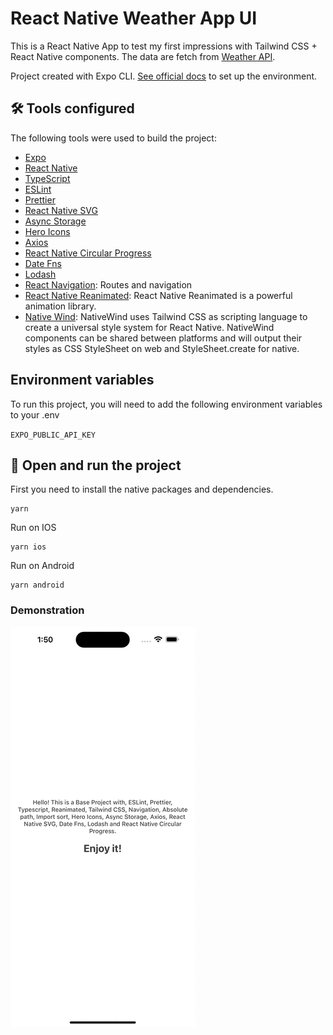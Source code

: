 # React Native Weather App UI

This is a React Native App to test my first impressions with Tailwind CSS + React Native components.
The data are fetch from [Weather API](https://www.weatherapi.com/).

Project created with Expo CLI. [See official docs](https://docs.expo.dev/get-started/installation/) to set up the environment.

## 🛠 Tools configured

The following tools were used to build the project:

- [Expo](https://expo.io/)
- [React Native](https://reactnative.dev/)
- [TypeScript](https://www.typescriptlang.org/)
- [ESLint](https://eslint.org/)
- [Prettier](https://prettier.io/)
- [React Native SVG](https://github.com/software-mansion/react-native-svg)
- [Async Storage](https://react-native-async-storage.github.io/async-storage/docs/usage/)
- [Hero Icons](https://heroicons.com/)
- [Axios](https://axios-http.com/ptbr/docs/intro)
- [React Native Circular Progress](https://github.com/bartgryszko/react-native-circular-progress)
- [Date Fns](https://date-fns.org/)
- [Lodash](https://lodash.com/)
- [React Navigation](https://reactnavigation.org/docs/getting-started/): Routes and navigation
- [React Native Reanimated](https://docs.swmansion.com/react-native-reanimated/): React Native Reanimated is a powerful animation library.
- [Native Wind](https://www.nativewind.dev/): NativeWind uses Tailwind CSS as scripting language to create a universal style system for React Native. NativeWind components can be shared between platforms and will output their styles as CSS StyleSheet on web and StyleSheet.create for native.

## Environment variables

To run this project, you will need to add the following environment variables to your .env

`EXPO_PUBLIC_API_KEY`

## 🚀 Open and run the project

First you need to install the native packages and dependencies.

```
yarn
```

Run on IOS

```
yarn ios
```

Run on Android

```
yarn android
```

### Demonstration

<img src="/assets/readme/demo.gif" />
